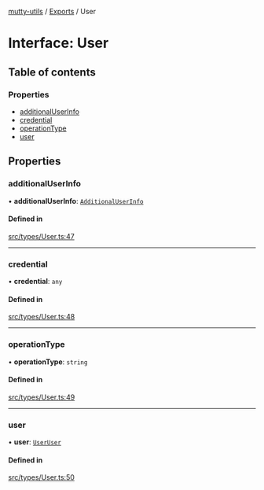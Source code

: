 [mutty-utils](../README.md) / [Exports](../modules.md) / User

# Interface: User

## Table of contents

### Properties

- [additionalUserInfo](User.md#additionaluserinfo)
- [credential](User.md#credential)
- [operationType](User.md#operationtype)
- [user](User.md#user)

## Properties

### additionalUserInfo

• **additionalUserInfo**: [`AdditionalUserInfo`](AdditionalUserInfo.md)

#### Defined in

[src/types/User.ts:47](https://github.com/jonlaing/mutty-utils/blob/d7d0eb8/src/types/User.ts#L47)

___

### credential

• **credential**: `any`

#### Defined in

[src/types/User.ts:48](https://github.com/jonlaing/mutty-utils/blob/d7d0eb8/src/types/User.ts#L48)

___

### operationType

• **operationType**: `string`

#### Defined in

[src/types/User.ts:49](https://github.com/jonlaing/mutty-utils/blob/d7d0eb8/src/types/User.ts#L49)

___

### user

• **user**: [`UserUser`](UserUser.md)

#### Defined in

[src/types/User.ts:50](https://github.com/jonlaing/mutty-utils/blob/d7d0eb8/src/types/User.ts#L50)
